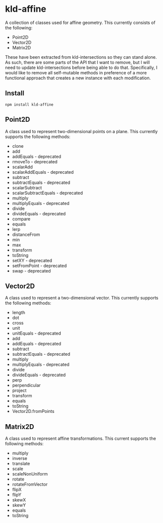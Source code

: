 kld-affine
==========

A collection of classes used for affine geometry. This currently consists of the following:

* Point2D
* Vector2D
* Matrix2D

These have been extracted from kld-intersections so they can stand alone. As such, there are some parts of the API that I want to remove, but I will need to update kld-intersections before being able to do that. Specifically, I would like to remove all self-mutable methods in preference of a more functional approach that creates a new instance with each modification.

Install
-------
    npm install kld-affine

Point2D
-------

A class used to represent two-dimensional points on a plane. This currently supports the following methods:

* clone
* add
* addEquals - deprecated
* rmoveTo - deprecated
* scalarAdd
* scalarAddEquals - deprecated
* subtract
* subtractEquals - deprecated
* scalarSubtract
* scalarSubtractEquals - deprecated
* multiply
* multiplyEquals - deprecated
* divide
* divideEquals - deprecated
* compare
* equals
* lerp
* distanceFrom
* min
* max
* transform
* toString
* setXY - deprecated
* setFromPoint - deprecated
* swap - deprecated

Vector2D
--------
A class used to represent a two-dimensional vector. This currently supports the following methods:

* length
* dot
* cross
* unit
* unitEquals - deprecated
* add
* addEquals - deprecated
* subtract
* subtractEquals - deprecated
* multiply
* multiplyEquals - deprecated
* divide
* divideEquals - deprecated
* perp
* perpendicular
* project
* transform
* equals
* toString
* Vector2D.fromPoints

Matrix2D
--------
A class used to represent affine transformations. This current supports the following methods:

* multiply
* inverse
* translate
* scale
* scaleNonUniform
* rotate
* rotateFromVector
* flipX
* flipY
* skewX
* skewY
* equals
* toString
